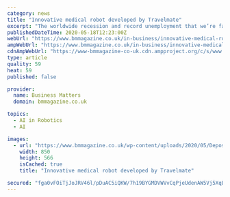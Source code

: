 ```yaml
---
category: news
title: "Innovative medical robot developed by Travelmate"
excerpt: "The worldwide recession and record unemployment that we’re facing can only be compared to the great depression."
publishedDateTime: 2020-05-18T12:23:00Z
webUrl: "https://www.bmmagazine.co.uk/in-business/innovative-medical-robot-developed-by-travelmate/"
ampWebUrl: "https://www.bmmagazine.co.uk/in-business/innovative-medical-robot-developed-by-travelmate/?amp"
cdnAmpWebUrl: "https://www-bmmagazine-co-uk.cdn.ampproject.org/c/s/www.bmmagazine.co.uk/in-business/innovative-medical-robot-developed-by-travelmate/?amp"
type: article
quality: 59
heat: 59
published: false

provider:
  name: Business Matters
  domain: bmmagazine.co.uk

topics:
  - AI in Robotics
  - AI

images:
  - url: "https://www.bmmagazine.co.uk/wp-content/uploads/2020/05/Depositphotos_24933939_l-2015-scaled-e1589804017194.jpg"
    width: 850
    height: 566
    isCached: true
    title: "Innovative medical robot developed by Travelmate"

secured: "fga0vFOiTjJoJRV46l/pDuAC5iQKW/7h19BYGMDVWVvCqPjeUdenAW5Vj5XqLmfMAF4+BdsipcPM8hdoRLno5AOoJg28SG9rQpCERKmOj+TIXr9fr/+90j5QTxgCsHzMjNVL6fiwoto690nhwetoK3yhQcfs+NIkvM3WpXw+xue2cU1wEik9PcKDykVqLo9g63/a8DqPIPsxl0VYr3Or9Y/sJnkMmJEQPp5FXjodo7l8FrV5NMMakwABfPTV9jVND2cm5y2+CvsHsX2AZO9akuwtUUKeIa+mJGXT5dlizM6UwIlbhHO6/cgGqY+ZVL7p;OZihkygH9iRjvpSIP0MPUQ=="
---
```


